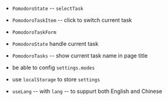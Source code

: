 - `PomodoroState` -- `selectTask`
- `PomodoroTaskItem` -- click to switch current task

- `PomodoroTaskForm`

- `PomodoroState` handle current task

- `PomodoroTasks` -- show current task name in page title

- be able to config `settings.modes`
- use `localStorage` to store `settings`
- `useLang` -- with `lang` -- to suppurt both English and Chinese
